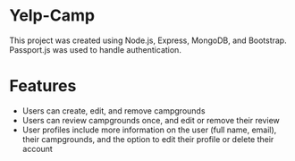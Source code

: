 # Yelp-Camp
This project was created using Node.js, Express, MongoDB, and Bootstrap. Passport.js was used to handle authentication.

# Features
* Users can create, edit, and remove campgrounds
* Users can review campgrounds once, and edit or remove their review
* User profiles include more information on the user (full name, email), their campgrounds, and the option to edit their profile or delete their account
